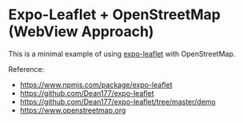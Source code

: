 # Expo-Leaflet + OpenStreetMap (WebView Approach)

This is a minimal example of using [expo-leaflet](https://www.npmjs.com/package/expo-leaflet) with OpenStreetMap.

Reference:

- https://www.npmjs.com/package/expo-leaflet
- https://github.com/Dean177/expo-leaflet
- https://github.com/Dean177/expo-leaflet/tree/master/demo
- https://www.openstreetmap.org
